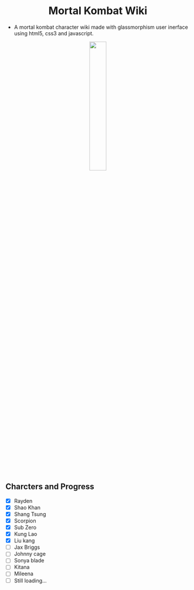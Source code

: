 <h1 align="Center">Mortal Kombat Wiki</h1>

- A mortal kombat character wiki made with glassmorphism user inerface using html5, css3 and javascript.
<p align="center">
  <img src="https://upload.wikimedia.org/wikipedia/sco/thumb/b/b1/Mortal_Kombat_Logo.svg/1200px-Mortal_Kombat_Logo.svg.png" height="30%" width="30%">
</p>

## Charcters and Progress
- [x] Rayden
- [x] Shao Khan
- [x] Shang Tsung
- [x] Scorpion
- [x] Sub Zero
- [x] Kung Lao
- [x] Liu kang
- [ ] Jax Briggs
- [ ] Johnny cage
- [ ] Sonya blade
- [ ] Kitana
- [ ] Mileena
- [ ] Still loading...
